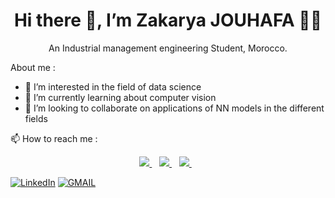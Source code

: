 
<h1 align='center'>
  Hi there 👋, I’m Zakarya JOUHAFA  👨‍💻
</h1>

<p align='center'>
  An Industrial management engineering Student, Morocco.
</p>

<p align='left'>
  About me :
</p>

<p>

- 👀 I’m interested in the field of data science 
- 🌱 I’m currently learning about computer vision
- 💞️ I’m looking to collaborate on applications of NN models in the different fields 

<p align='left'>
   📫 How to reach me :
</p>

<p align='center'>
  
  <a href="https://www.linkedin.com/in/zakaryajouhafa/">
    <img src="https://img.shields.io/badge/linkedin-%230077B5.svg?&style=for-the-badge&logo=linkedin&logoColor=white" />
  </a>&nbsp;&nbsp;
  <a href="https://instagram.com/alexandresanlim">
    <img src="https://img.shields.io/badge/instagram-%23E4405F.svg?&style=for-the-badge&logo=instagram&logoColor=white" />        
  </a>&nbsp;&nbsp;
  <a href="jouhafazakaria@gmail.com">
    <img src="https://img.shields.io/badge/Gmail-D14836?style=for-the-badge&logo=gmail&logoColor=white" />        
  </a>&nbsp;&nbsp;
  
</p>

[![LinkedIn](https://img.shields.io/badge/LinkedIn-0077B5?style=for-the-badge&logo=linkedin&logoColor=white
)](https://colab.research.google.com/github/googlecolab/colabtools/blob/master/notebooks/colab-github-demo.ipynb)
[![GMAIL](https://img.shields.io/badge/Gmail-D14836?style=for-the-badge&logo=gmail&logoColor=white
)](jouhafazakaria@gmail.com)


<!---
Jouhafa/Jouhafa is a ✨ special ✨ repository because its `README.md` (this file) appears on your GitHub profile.
You can click the Preview link to take a look at your changes.
--->
